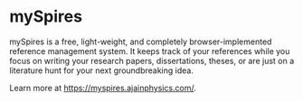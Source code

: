 # mySpires

mySpires is a free, light-weight, and completely browser-implemented reference management system. It keeps track of your references while you focus on writing your research papers, dissertations, theses, or are just on a literature hunt for your next groundbreaking idea.

Learn more at https://myspires.ajainphysics.com/.
